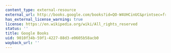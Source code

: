 ```yaml
---
content_type: external-resource
external_url: http://books.google.com/books?id=QO-W4UHCinUC&printsec=frontcover
has_external_license_warning: true
license: https://en.wikipedia.org/wiki/All_rights_reserved
status: ''
title: Google Books
uid: 9010f34b-59f1-4227-88d3-e0605b58acb0
wayback_url: ''
---
```

